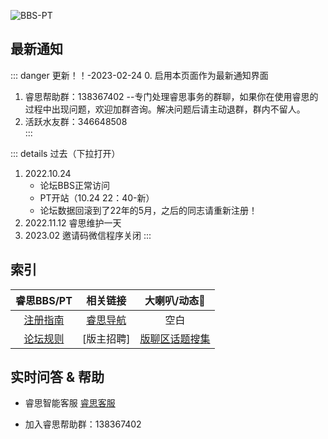 ![BBS-PT](https://res.xdrs.site/help.xdrs.site/images/BBS-PT.png)
## 最新通知
::: danger 更新！！-2023-02-24
0. 启用本页面作为最新通知界面   
1. 睿思帮助群：138367402  --专门处理睿思事务的群聊，如果你在使用睿思的过程中出现问题，欢迎加群咨询。解决问题后请主动退群，群内不留人。
2. 活跃水友群：346648508  
:::

::: details 过去（下拉打开）
1. 2022.10.24 
    - 论坛BBS正常访问
    - PT开站（10.24 22：40-新）
    - 论坛数据回滚到了22年的5月，之后的同志请重新注册！
2. 2022.11.12 睿思维护一天
3. 2023.02  邀请码微信程序关闭
:::

## 索引

|   睿思BBS/PT      |    相关链接  | 大喇叭/动态🔔  |
| :-------------: |:-------------:| :-----:|
| [注册指南](./register.html "注册指南")    | [睿思导航](https://rs-nav.icampus.top/ "睿思导航") | 空白     |
|  [论坛规则](./rules.html "论坛规则")   | [版主招聘] |   [版聊区话题搜集](./banLiao.md)  |







## 实时问答 & 帮助

* 睿思智能客服 [睿思客服](https://yzf.qq.com/xv/web/static/chat/index.html?sign=37ef9b97d02002c7244096ed4ee8b934a7094a639df787f6c31e6badbb9c22acfd4911bc546db6db7caba8cfd8b8946c0461abca)

* 加入睿思帮助群：138367402